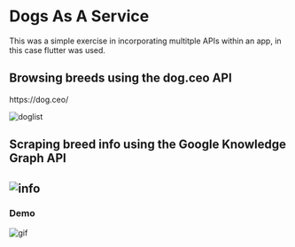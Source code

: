 <h1>Dogs As A Service</h1>
This was a simple exercise in incorporating multitple APIs within an app, in this case flutter was used.

<h2>Browsing breeds using the dog.ceo API</h2>
https://dog.ceo/
<br />

![doglist](https://user-images.githubusercontent.com/81932543/211721430-0f3086d1-5476-450f-b7de-1dd8c5a8855d.png)


<h2>Scraping breed info using the Google Knowledge Graph API<h2>

![info](https://user-images.githubusercontent.com/81932543/211721556-40536d55-d7c0-4d89-bd58-0d8982792ac9.png)

<h3>Demo</h3>

![gif](https://user-images.githubusercontent.com/81932543/211721512-13beb826-5f80-4c58-88dd-8aa4b5d34e46.gif)
